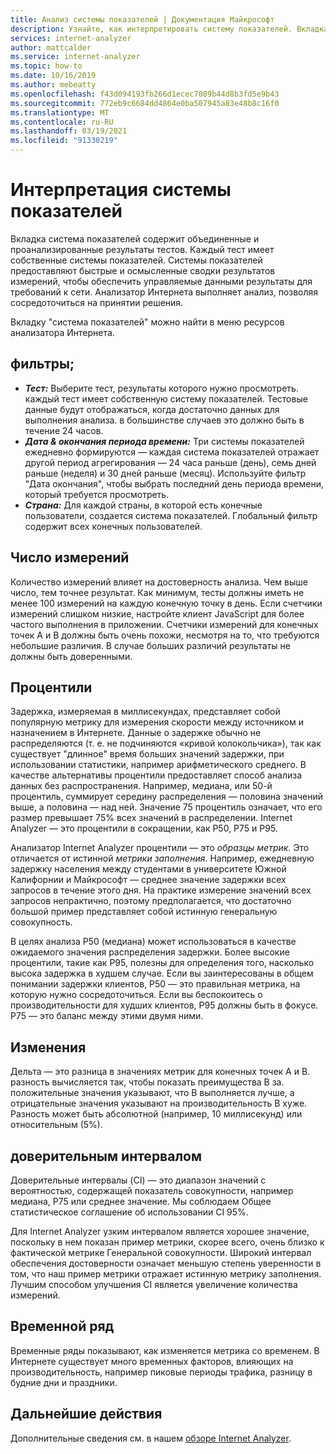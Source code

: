 ```yaml
---
title: Анализ системы показателей | Документация Майкрософт
description: Узнайте, как интерпретировать систему показателей. Вкладка система показателей содержит объединенные и проанализированные результаты тестов.
services: internet-analyzer
author: mattcalder
ms.service: internet-analyzer
ms.topic: how-to
ms.date: 10/16/2019
ms.author: mebeatty
ms.openlocfilehash: f43d094193fb266d1ecec7089b44d8b3fd5e9b43
ms.sourcegitcommit: 772eb9c6684dd4864e0ba507945a83e48b8c16f0
ms.translationtype: MT
ms.contentlocale: ru-RU
ms.lasthandoff: 03/19/2021
ms.locfileid: "91330219"
---
```

# <a name="interpreting-your-scorecard"></a>Интерпретация системы показателей

Вкладка система показателей содержит объединенные и проанализированные результаты тестов. Каждый тест имеет собственные системы показателей. Системы показателей предоставляют быстрые и осмысленные сводки результатов измерений, чтобы обеспечить управляемые данными результаты для требований к сети. Анализатор Интернета выполняет анализ, позволяя сосредоточиться на принятии решения.

Вкладку "система показателей" можно найти в меню ресурсов анализатора Интернета. 


## <a name="filters"></a>фильтры;

* ***Тест:*** Выберите тест, результаты которого нужно просмотреть. каждый тест имеет собственную систему показателей. Тестовые данные будут отображаться, когда достаточно данных для выполнения анализа. в большинстве случаев это должно быть в течение 24 часов. 
* ***Дата & окончания периода времени:*** Три системы показателей ежедневно формируются — каждая система показателей отражает другой период агрегирования — 24 часа раньше (день), семь дней раньше (неделя) и 30 дней раньше (месяц). Используйте фильтр "Дата окончания", чтобы выбрать последний день периода времени, который требуется просмотреть. 
* ***Страна:*** Для каждой страны, в которой есть конечные пользователи, создается система показателей. Глобальный фильтр содержит всех конечных пользователей.

## <a name="measurement-count"></a>Число измерений

Количество измерений влияет на достоверность анализа. Чем выше число, тем точнее результат. Как минимум, тесты должны иметь не менее 100 измерений на каждую конечную точку в день. Если счетчики измерений слишком низкие, настройте клиент JavaScript для более частого выполнения в приложении. Счетчики измерений для конечных точек A и B должны быть очень похожи, несмотря на то, что требуются небольшие различия. В случае больших различий результаты не должны быть доверенными.

## <a name="percentiles"></a>Процентили

Задержка, измеряемая в миллисекундах, представляет собой популярную метрику для измерения скорости между источником и назначением в Интернете. Данные о задержке обычно не распределяются (т. е. не подчиняются «кривой колокольчика»), так как существует "длинное" время больших значений задержки, при использовании статистики, например арифметического среднего. В качестве альтернативы процентили предоставляет способ анализа данных без распространения. Например, медиана, или 50-й процентиль, суммирует середину распределения — половина значений выше, а половина — над ней. Значение 75 процентиль означает, что его размер превышает 75% всех значений в распределении. Internet Analyzer — это процентили в сокращении, как P50, P75 и P95.

Анализатор Internet Analyzer процентили — это _образцы метрик_. Это отличается от истинной _метрики заполнения_. Например, ежедневную задержку населения между студентами в университете Южной Калифорнии и Майкрософт — среднее значение задержки всех запросов в течение этого дня. На практике измерение значений всех запросов непрактично, поэтому предполагается, что достаточно большой пример представляет собой истинную генеральную совокупность.

В целях анализа P50 (медиана) может использоваться в качестве ожидаемого значения распределения задержки. Более высокие процентили, такие как P95, полезны для определения того, насколько высока задержка в худшем случае. Если вы заинтересованы в общем понимании задержки клиентов, P50 — это правильная метрика, на которую нужно сосредоточиться. Если вы беспокоитесь о производительности для худших клиентов, P95 должны быть в фокусе. P75 — это баланс между этими двумя ними.


## <a name="deltas"></a>Изменения

Дельта — это разница в значениях метрик для конечных точек A и B. разность вычисляется так, чтобы показать преимущества B за. положительные значения указывают, что B выполняется лучше, а отрицательные значения указывают на производительность B хуже. Разность может быть абсолютной (например, 10 миллисекунд) или относительным (5%).

## <a name="confidence-interval"></a>доверительным интервалом 

Доверительные интервалы (CI) — это диапазон значений с вероятностью, содержащей показатель совокупности, например медиана, P75 или среднее значение. Мы соблюдаем Общее статистическое соглашение об использовании CI 95%.

Для Internet Analyzer узким интервалом является хорошее значение, поскольку в нем показан пример метрики, скорее всего, очень близко к фактической метрике Генеральной совокупности. Широкий интервал обеспечения достоверности означает меньшую степень уверенности в том, что наш пример метрики отражает истинную метрику заполнения. Лучшим способом улучшения CI является увеличение количества измерений.

## <a name="time-series"></a>Временной ряд 

Временные ряды показывают, как изменяется метрика со временем. В Интернете существует много временных факторов, влияющих на производительность, например пиковые периоды трафика, разницу в будние дни и праздники.


## <a name="next-steps"></a>Дальнейшие действия

Дополнительные сведения см. в нашем [обзоре Internet Analyzer](internet-analyzer-overview.md).
